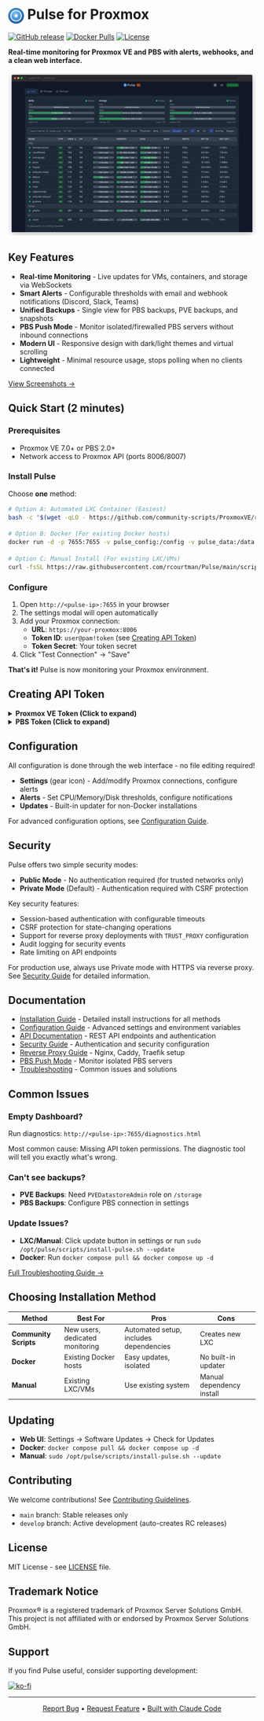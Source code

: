 # <img src="src/public/logos/pulse-logo-256x256.png" alt="Pulse Logo" width="32" height="32" style="vertical-align: middle"> Pulse for Proxmox

[![GitHub release](https://img.shields.io/github/v/release/rcourtman/Pulse)](https://github.com/rcourtman/Pulse/releases/latest)
[![Docker Pulls](https://img.shields.io/docker/pulls/rcourtman/pulse)](https://hub.docker.com/r/rcourtman/pulse)
[![License](https://img.shields.io/github/license/rcourtman/Pulse)](LICENSE)

**Real-time monitoring for Proxmox VE and PBS with alerts, webhooks, and a clean web interface.**

![Pulse Dashboard](docs/images/01-dashboard.webp)

## Key Features

- **Real-time Monitoring** - Live updates for VMs, containers, and storage via WebSockets
- **Smart Alerts** - Configurable thresholds with email and webhook notifications (Discord, Slack, Teams)
- **Unified Backups** - Single view for PBS backups, PVE backups, and snapshots
- **PBS Push Mode** - Monitor isolated/firewalled PBS servers without inbound connections
- **Modern UI** - Responsive design with dark/light themes and virtual scrolling
- **Lightweight** - Minimal resource usage, stops polling when no clients connected

[View Screenshots →](docs/SCREENSHOTS.md)

## Quick Start (2 minutes)

### Prerequisites
- Proxmox VE 7.0+ or PBS 2.0+
- Network access to Proxmox API (ports 8006/8007)

### Install Pulse

Choose **one** method:

```bash
# Option A: Automated LXC Container (Easiest)
bash -c "$(wget -qLO - https://github.com/community-scripts/ProxmoxVE/raw/main/ct/pulse.sh)"

# Option B: Docker (For existing Docker hosts)
docker run -d -p 7655:7655 -v pulse_config:/config -v pulse_data:/data rcourtman/pulse:latest

# Option C: Manual Install (For existing LXC/VMs)
curl -fsSL https://raw.githubusercontent.com/rcourtman/Pulse/main/scripts/install-pulse.sh | sudo bash
```

### Configure

1. Open `http://<pulse-ip>:7655` in your browser
2. The settings modal will open automatically
3. Add your Proxmox connection:
   - **URL**: `https://your-proxmox:8006`
   - **Token ID**: `user@pam!token` (see [Creating API Token](#creating-api-token))
   - **Token Secret**: Your token secret
4. Click "Test Connection" → "Save"

**That's it!** Pulse is now monitoring your Proxmox environment.

## Creating API Token

<details>
<summary><strong>Proxmox VE Token (Click to expand)</strong></summary>

1. In Proxmox web UI: **Datacenter → Permissions → API Tokens → Add**
2. Select user (or create new one like `pulse@pam`)
3. Token ID: `pulse`
4. **Uncheck "Privilege Separation"** (important!)
   - CLI equivalent: `pveum user token add pulse@pam pulse --privsep 0`
5. Copy the secret immediately (shown only once)
6. **Choose your permission level**:

   **Option A: Secure Mode (Recommended)**
   - Path: `/`
   - User: `pulse@pam` (not the token!)
   - Role: `PVEAuditor`
   - Propagate: Checked
   
   ✅ Monitors: VMs, containers, nodes, storage usage, PBS backups, snapshots  
   ❌ Cannot see: PVE storage backup files (.vma)
   
   **Option B: Extended Mode** (if you need PVE backup visibility)
   - First add PVEAuditor as above, then:
   - Path: `/storage` (or specific storages like `/storage/local`)
   - User: `pulse@pam`
   - Role: `PVEDatastoreAdmin`
   - Propagate: Checked
   
   ✅ Everything from Secure Mode + PVE storage backups  
   ⚠️ Token can create/delete datastores (Proxmox API limitation)

See [Security Guide](SECURITY.md#api-token-permissions-and-security) for details.

</details>

<details>
<summary><strong>PBS Token (Click to expand)</strong></summary>

```bash
# Quick setup (run on PBS):
proxmox-backup-manager user create pulse@pbs --password 'TempPass123'
proxmox-backup-manager user generate-token pulse@pbs monitoring
proxmox-backup-manager acl update /datastore DatastoreAudit --auth-id 'pulse@pbs!monitoring'

# Note: PBS tokens always need explicit permissions (no privilege separation option)
```

</details>

## Configuration

All configuration is done through the web interface - no file editing required!

- **Settings** (gear icon) - Add/modify Proxmox connections, configure alerts
- **Alerts** - Set CPU/Memory/Disk thresholds, configure notifications
- **Updates** - Built-in updater for non-Docker installations

For advanced configuration options, see [Configuration Guide](docs/CONFIGURATION.md).

## Security

Pulse offers two simple security modes:

- **Public Mode** - No authentication required (for trusted networks only)
- **Private Mode** (Default) - Authentication required with CSRF protection

Key security features:
- Session-based authentication with configurable timeouts
- CSRF protection for state-changing operations
- Support for reverse proxy deployments with `TRUST_PROXY` configuration
- Audit logging for security events
- Rate limiting on API endpoints

For production use, always use Private mode with HTTPS via reverse proxy. See [Security Guide](SECURITY.md) for detailed information.


## Documentation

- [Installation Guide](docs/INSTALLATION.md) - Detailed install instructions for all methods
- [Configuration Guide](docs/CONFIGURATION.md) - Advanced settings and environment variables
- [API Documentation](docs/API.md) - REST API endpoints and authentication
- [Security Guide](SECURITY.md) - Authentication and security configuration
- [Reverse Proxy Guide](docs/REVERSE_PROXY.md) - Nginx, Caddy, Traefik setup
- [PBS Push Mode](docs/PBS_PUSH_MODE.md) - Monitor isolated PBS servers
- [Troubleshooting](docs/TROUBLESHOOTING.md) - Common issues and solutions

## Common Issues

### Empty Dashboard?
Run diagnostics: `http://<pulse-ip>:7655/diagnostics.html`

Most common cause: Missing API token permissions. The diagnostic tool will tell you exactly what's wrong.

### Can't see backups?
- **PVE Backups**: Need `PVEDatastoreAdmin` role on `/storage`
- **PBS Backups**: Configure PBS connection in settings

### Update Issues?
- **LXC/Manual**: Click update button in settings or run `sudo /opt/pulse/scripts/install-pulse.sh --update`
- **Docker**: Run `docker compose pull && docker compose up -d`

[Full Troubleshooting Guide →](docs/TROUBLESHOOTING.md)

## Choosing Installation Method

| Method | Best For | Pros | Cons |
|--------|----------|------|------|
| **Community Scripts** | New users, dedicated monitoring | Automated setup, includes dependencies | Creates new LXC |
| **Docker** | Existing Docker hosts | Easy updates, isolated | No built-in updater |
| **Manual** | Existing LXC/VMs | Use existing system | Manual dependency install |

## Updating

- **Web UI**: Settings → Software Updates → Check for Updates
- **Docker**: `docker compose pull && docker compose up -d`
- **Manual**: `sudo /opt/pulse/scripts/install-pulse.sh --update`

## Contributing

We welcome contributions! See [Contributing Guidelines](CONTRIBUTING.md).

- `main` branch: Stable releases only
- `develop` branch: Active development (auto-creates RC releases)

## License

MIT License - see [LICENSE](LICENSE) file.

## Trademark Notice

Proxmox® is a registered trademark of Proxmox Server Solutions GmbH. This project is not affiliated with or endorsed by Proxmox Server Solutions GmbH.

## Support

If you find Pulse useful, consider supporting development:

[![ko-fi](https://ko-fi.com/img/githubbutton_sm.svg)](https://ko-fi.com/rcourtman)

---

<p align="center">
  <a href="https://github.com/rcourtman/Pulse/issues">Report Bug</a> •
  <a href="https://github.com/rcourtman/Pulse/issues">Request Feature</a> •
  <a href="https://docs.anthropic.com/en/docs/claude-code">Built with Claude Code</a>
</p>